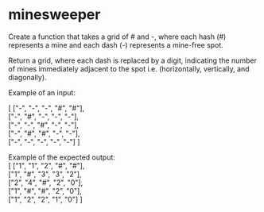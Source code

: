 # minesweeper
Create a function that takes a grid of # and -, where each hash (#) represents a mine and each dash (-) represents a mine-free spot.

Return a grid, where each dash is replaced by a digit, indicating the number of mines immediately adjacent to the spot i.e. (horizontally, vertically, and diagonally).

Example of an input:

[ ["-", "-", "-", "#", "#"],  
["-", "#", "-", "-", "-"],  
["-", "-", "#", "-", "-"],  
["-", "#", "#", "-", "-"],  
["-", "-", "-", "-", "-"] ]  

Example of the expected output:  
[ ["1", "1", "2", "#", "#"],  
["1", "#", "3", "3", "2"],  
["2", "4", "#", "2", "0"],  
["1", "#", "#", "2", "0"],  
["1", "2", "2", "1", "0"] ]

